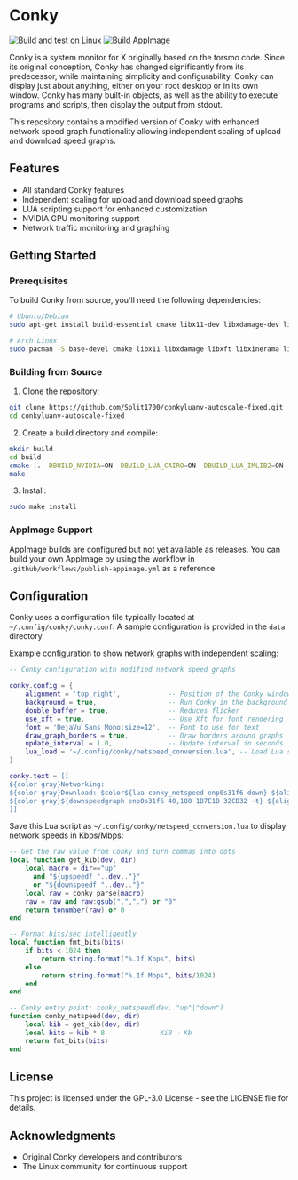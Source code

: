 # Conky

[![Build and test on Linux](https://github.com/Split1700/conkyluanv-autoscale-fixed/actions/workflows/build-and-test-linux.yaml/badge.svg)](https://github.com/Split1700/conkyluanv-autoscale-fixed/actions/workflows/build-and-test-linux.yaml)
[![Build AppImage](https://github.com/Split1700/conkyluanv-autoscale-fixed/actions/workflows/publish-appimage.yml/badge.svg)](https://github.com/Split1700/conkyluanv-autoscale-fixed/actions/workflows/publish-appimage.yml)

Conky is a system monitor for X originally based on the torsmo code. Since its original conception, Conky has changed significantly from its predecessor, while maintaining simplicity and configurability. Conky can display just about anything, either on your root desktop or in its own window. Conky has many built-in objects, as well as the ability to execute programs and scripts, then display the output from stdout.

This repository contains a modified version of Conky with enhanced network speed graph functionality allowing independent scaling of upload and download speed graphs.

## Features

- All standard Conky features
- Independent scaling for upload and download speed graphs
- LUA scripting support for enhanced customization
- NVIDIA GPU monitoring support
- Network traffic monitoring and graphing

## Getting Started

### Prerequisites

To build Conky from source, you'll need the following dependencies:

```bash
# Ubuntu/Debian
sudo apt-get install build-essential cmake libx11-dev libxdamage-dev libxft-dev libxinerama-dev libxml2-dev libxext-dev libcurl4-openssl-dev liblua5.3-dev libcairo2-dev libimlib2-dev libxnvctrl-dev

# Arch Linux
sudo pacman -S base-devel cmake libx11 libxdamage libxft libxinerama libxml2 libxext curl lua cairo imlib2 nvidia-utils
```

### Building from Source

1. Clone the repository:

```bash
git clone https://github.com/Split1700/conkyluanv-autoscale-fixed.git
cd conkyluanv-autoscale-fixed
```

2. Create a build directory and compile:

```bash
mkdir build
cd build
cmake .. -DBUILD_NVIDIA=ON -DBUILD_LUA_CAIRO=ON -DBUILD_LUA_IMLIB2=ON
make
```

3. Install:

```bash
sudo make install
```

### AppImage Support

AppImage builds are configured but not yet available as releases. You can build your own AppImage by using the workflow in `.github/workflows/publish-appimage.yml` as a reference.

## Configuration

Conky uses a configuration file typically located at `~/.config/conky/conky.conf`. A sample configuration is provided in the `data` directory.

Example configuration to show network graphs with independent scaling:

```lua
-- Conky configuration with modified network speed graphs

conky.config = {
    alignment = 'top_right',            -- Position of the Conky window on screen
    background = true,                  -- Run Conky in the background
    double_buffer = true,               -- Reduces flicker
    use_xft = true,                     -- Use Xft for font rendering
    font = 'DejaVu Sans Mono:size=12',  -- Font to use for text
    draw_graph_borders = true,          -- Draw borders around graphs
    update_interval = 1.0,              -- Update interval in seconds
    lua_load = '~/.config/conky/netspeed_conversion.lua', -- Load Lua script for network speed conversion
}

conky.text = [[
${color gray}Networking:
${color gray}Download: $color${lua conky_netspeed enp0s31f6 down} ${alignr}${color gray}Upload: $color${lua conky_netspeed enp0s31f6 up}
${color gray}${downspeedgraph enp0s31f6 40,180 1B7E1B 32CD32 -t} ${alignr}${color gray}${upspeedgraph enp0s31f6 40,180 831616 B22222 -t}
]]
```

Save this Lua script as `~/.config/conky/netspeed_conversion.lua` to display network speeds in Kbps/Mbps:

```lua
-- Get the raw value from Conky and turn commas into dots
local function get_kib(dev, dir)
    local macro = dir=="up"
      and "${upspeedf "..dev.."}"
      or "${downspeedf "..dev.."}"
    local raw = conky_parse(macro)
    raw = raw and raw:gsub(",",".") or "0"
    return tonumber(raw) or 0
end

-- Format bits/sec intelligently
local function fmt_bits(bits)
    if bits < 1024 then
        return string.format("%.1f Kbps", bits)
    else
        return string.format("%.1f Mbps", bits/1024)
    end
end

-- Conky entry point: conky_netspeed(dev, "up"|"down")
function conky_netspeed(dev, dir)
    local kib = get_kib(dev, dir)
    local bits = kib * 8           -- KiB → Kb
    return fmt_bits(bits)
end
```

## License

This project is licensed under the GPL-3.0 License - see the LICENSE file for details.

## Acknowledgments

* Original Conky developers and contributors
* The Linux community for continuous support
